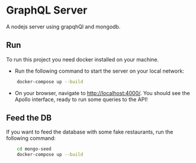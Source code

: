 # GraphQL Server

A nodejs server using grapqhQl and mongodb.

## Run

To run this project you need docker installed on your machine.

- Run the following command to start the server on your local network:
```sh
    docker-compose up --build
``` 

- On your browser, navigate to [http://localhost:4000/](http://localhost:4000/). You should see the Apollo interface, ready to run some queries to the API!

## Feed the DB
If you want to feed the database with some fake restaurants, run the following command:

```sh
    cd mongo-seed
    docker-compose up --build
```
